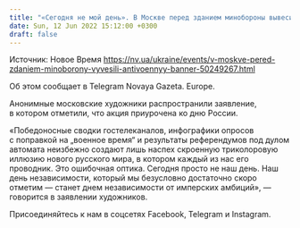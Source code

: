 ```yaml
---
title: "«Сегодня не мой день». В Москве перед зданием минобороны вывесили антивоенный баннер"
date: Sun, 12 Jun 2022 15:12:00 +0300
draft: false
---
```

Источник: Новое Время https://nv.ua/ukraine/events/v-moskve-pered-zdaniem-minoborony-vyvesili-antivoennyy-banner-50249267.html


Об этом сообщает в Telegram Novaya Gazeta. Europe.

Анонимные московские художники распространили заявление, в котором отметили, что акция приурочена ко дню России.

«Победоносные сводки гостелеканалов, инфографики опросов с поправкой на „военное время“ и результаты референдумов под дулом автомата неизбежно создают лишь наспех скроенную триколоровую иллюзию нового русского мира, в котором каждый из нас его проводник. Это ошибочная оптика. Сегодня просто не наш день. Наш день независимости, который мы безусловно достаточно скоро отметим — станет днем независимости от имперских амбиций», — говорится в заявлении художников.

Присоединяйтесь к нам в соцсетях Facebook, Telegram и Instagram.
